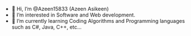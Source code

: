 - 👋 Hi, I’m @Azeen15833 (Azeen Asikeen)
- 👀 I’m interested in Software and Web development.
- 🌱 I’m currently learning Coding Algorithms and Programming languages such as C#, Java, C++, etc...

<!---
Azeen15833/Azeen15833 is a ✨ special ✨ repository because its `README.md` (this file) appears on your GitHub profile.
You can click the Preview link to take a look at your changes.
--->
